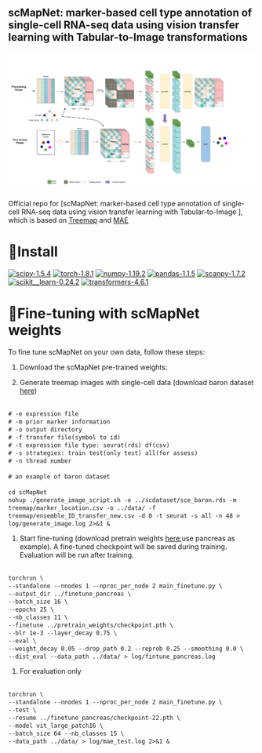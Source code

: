 ## scMapNet: marker-based cell type annotation of single-cell RNA-seq data using vision transfer learning with Tabular-to-Image transformations

<div align="center">  
<img src="static/model_overview.png" width="600">
</div>

Official repo for [scMapNet: marker-based cell type annotation of single-cell RNA-seq data using vision transfer learning with Tabular-to-Image ], which is based on [Treemap](https://cran.r-project.org/web/packages/treemap/treemap.pdf) and [MAE](https://github.com/facebookresearch/mae)

# 🔧Install

[![scipy-1.5.4](https://img.shields.io/badge/scipy-1.5.4-yellowgreen)](https://github.com/scipy/scipy) [![torch-1.8.1](https://img.shields.io/badge/torch-1.8.1-orange)](https://github.com/pytorch/pytorch) [![numpy-1.19.2](https://img.shields.io/badge/numpy-1.19.2-red)](https://github.com/numpy/numpy) [![pandas-1.1.5](https://img.shields.io/badge/pandas-1.1.5-lightgrey)](https://github.com/pandas-dev/pandas) [![scanpy-1.7.2](https://img.shields.io/badge/scanpy-1.7.2-blue)](https://github.com/theislab/scanpy) [![scikit__learn-0.24.2](https://img.shields.io/badge/scikit__learn-0.24.2-green)](https://github.com/scikit-learn/scikit-learn) [![transformers-4.6.1](https://img.shields.io/badge/transformers-4.6.1-yellow)](https://github.com/huggingface/transformers)


# 🌱Fine-tuning with scMapNet weights

To fine tune scMapNet on your own data, follow these steps:

1. Download the scMapNet pre-trained weights:


2. Generate treemap images with single-cell data (download baron dataset [here](https://drive.google.com/file/d/1YrG3xP_NeAlKKM7RzC38m2x9gtlffh6Y/view?usp=drive_link))

```

# -e expression file
# -m prior marker information
# -o output directory
# -f transfer file(symbol to id)
# -t expression file type: seurat(rds) df(csv)
# -s strategies: train test(only test) all(for assess)
# -n thread number

# an example of baron dataset

cd scMapNet
nohup ./generate_image_script.sh -e ../scdataset/sce_baron.rds -m treemap/marker_location.csv -o ../data/ -f treemap/ensemble_ID_transfer_new.csv -d 0 -t seurat -s all -n 48 > log/generate_image.log 2>&1 &

``` 

1. Start fine-tuning (download pretrain weights [here](https://drive.google.com/file/d/1ZlguObYTDVE-H9AqX48lfMSnvP0iTUg5/view?usp=drive_link);use pancreas as example). A fine-tuned checkpoint will be saved during training. Evaluation will be run after training.

```

torchrun \
--standalone --nnodes 1 --nproc_per_node 2 main_finetune.py \
--output_dir ../finetune_pancreas \
--batch_size 16 \
--epochs 25 \
--nb_classes 11 \
--finetune ../pretrain_weights/checkpoint.pth \
--blr 1e-3 --layer_decay 0.75 \
--eval \
--weight_decay 0.05 --drop_path 0.2 --reprob 0.25 --smoothing 0.0 \
--dist_eval --data_path ../data/ > log/fintune_pancreas.log

```

1. For evaluation only 

```

torchrun \
--standalone --nnodes 1 --nproc_per_node 2 main_finetune.py \
--test \
--resume ../finetune_pancreas/checkpoint-22.pth \
--model vit_large_patch16 \
--batch_size 64 --nb_classes 15 \
--data_path ../data/ > log/mae_test.log 2>&1 &

```


